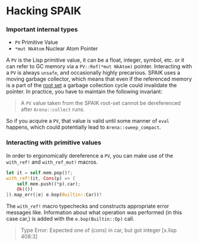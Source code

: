 # Hacking SPAIK

### Important internal types

- `PV` Primitive Value
- `*mut NkAtom` Nuclear Atom Pointer

A `PV` is the Lisp primitive value, it can be a float, integer, symbol, etc. or
it can refer to GC memory via a `PV::Ref(*mut NkAtom)` pointer. Interacting with
a `PV` is always `unsafe`, and occasionally highly precarious. SPAIK uses a
moving garbage collector, which means that even if the referenced memory is a
part of the [root set][1] a garbage collection cycle could invalidate the pointer.
In practice, you have to maintain the following invariant:

> A `PV` value taken from the SPAIK root-set cannot be dereferenced after
> `Arena::collect` runs.

[1]: https://en.wikipedia.org/wiki/Tracing_garbage_collection

So if you acquire a `PV`, that value is valid until some manner of `eval`
happens, which could potentially lead to `Arena::sweep_compact`.

### Interacting with primitive values

In order to ergonomically dereference a `PV`, you can make use of the `with_ref!` and `with_ref_mut!` macros.

```rust
let it = self.mem.pop()?;
with_ref!(it, Cons(p) => {
    self.mem.push((*p).car);
    Ok(())
}).map_err(|e| e.bop(Builtin::Car))?
```

The `with_ref!` macro typechecks and constructs appropriate error messages like.
Information about what operation was performed (in this case car,) is added with
the `e.bop(Builtin::Op)` call.

> Type Error: Expected one of (cons) in car, but got integer [x.lisp 408:3]
